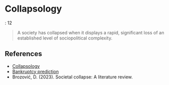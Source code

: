 # Collapsology

: 12

> A society has collapsed when it displays a rapid, significant loss of an established level of sociopolitical complexity.
> 

## References

- [Collapsology](https://en.wikipedia.org/wiki/Collapsology)
- [Bankruptcy prediction](https://en.wikipedia.org/wiki/Bankruptcy_prediction)
- Brozović, D. (2023). Societal collapse: A literature review.